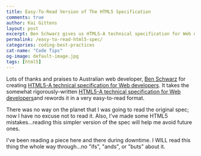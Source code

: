 ```yaml
---
title: Easy-To-Read Version of The HTML5 Specification
comments: true
author: Kai Gittens
layout: post
excerpt: Ben Schwarz gives us HTML5-A technical specification for Web developers, translating WHATWG's HTML5 arduous spec into layman's terms
permalink: /easy-to-read-html5-spec/
categories: coding-best-practices
cat-name: "Code Tips"
og-image: default-image.jpg
tags: [html5]
---
```

Lots of thanks and praises to Australian web developer, [Ben Schwarz][1] for creating [HTML5-A technical specification for Web developers][2]. It takes the somewhat rigorously-written [HTML5-A technical specification for Web developers][3]and rewords it in a very easy-to-read format.



There was no way on the planet that I was going to read the original spec; now I have no excuse not to read it.  Also, I've made some HTML5 mistakes...reading this simpler version of the spec will help me avoid future ones.

I've been reading a piece here and there during downtime.  I WILL read this thing the whole way through...no "ifs", "ands", or "buts" about it.

 [1]: http://twitter.com/benschwarz
 [2]: http://developers.whatwg.org/
 [3]: http://www.whatwg.org/specs/web-apps/current-work/multipage/